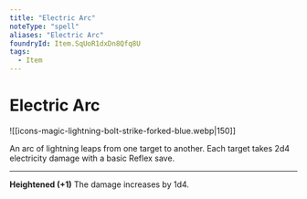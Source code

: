 ```yaml
---
title: "Electric Arc"
noteType: "spell"
aliases: "Electric Arc"
foundryId: Item.SqUoR1dxDn8Qfq8U
tags:
  - Item
---
```


# Electric Arc
![[icons-magic-lightning-bolt-strike-forked-blue.webp|150]]

An arc of lightning leaps from one target to another. Each target takes 2d4 electricity damage with a basic Reflex save.

* * *

**Heightened (+1)** The damage increases by 1d4.
